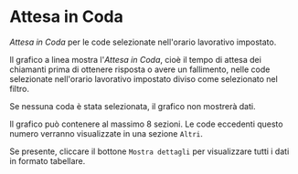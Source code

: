# Attesa in Coda

*Attesa in Coda* per le code selezionate nell'orario lavorativo impostato.

Il grafico a linea mostra l'*Attesa in Coda*, cioè il tempo di attesa dei chiamanti 
prima di ottenere risposta o avere un fallimento, nelle code selezionate nell'orario 
lavorativo impostato diviso come selezionato nel filtro.

Se nessuna coda è stata selezionata, il grafico non mostrerà dati.

Il grafico può contenere al massimo 8 sezioni. Le code eccedenti questo numero
verranno visualizzate in una sezione `Altri`.

Se presente, cliccare il bottone `Mostra dettagli` per visualizzare tutti i dati
in formato tabellare.
